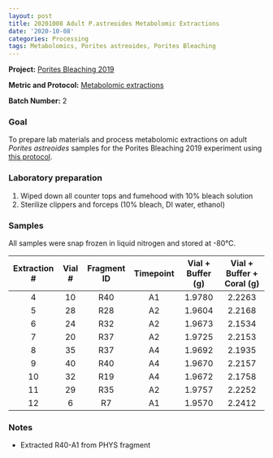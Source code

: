 ```yaml
---
layout: post
title: 20201008 Adult P.astreoides Metabolomic Extractions
date: '2020-10-08'
categories: Processing
tags: Metabolomics, Porites astreoides, Porites Bleaching
---
```


**Project:** [Porites Bleaching 2019](https://github.com/kevinhwong1/Porites_Rim_Bleaching_2019)

**Metric and Protocol:** [Metabolomic extractions](https://kevinhwong1.github.io/KevinHWong_Notebook/Metabolomics-P-astreoides-sample-prep/)

**Batch Number:** 2

### Goal
To prepare lab materials and process metabolomic extractions on adult *Porites astreoides* samples for the Porites Bleaching 2019 experiment using [this protocol](https://kevinhwong1.github.io/KevinHWong_Notebook/Metabolomics-P-astreoides-sample-prep/).

### Laboratory preparation

1. Wiped down all counter tops and fumehood with 10% bleach solution
2. Sterilize clippers and forceps (10% bleach, DI water, ethanol)

### Samples

All samples were snap frozen in liquid nitrogen and stored at -80&deg;C.

| Extraction # 	| Vial # 	| Fragment ID 	| Timepoint 	| Vial + Buffer (g) 	| Vial + Buffer + Coral (g) 	|
|:------------:	|:------:	|:-----------:	|:---------:	|:-----------------:	|:-------------------------:	|
|       4      	|   10   	|     R40     	|     A1    	|       1.9780      	|           2.2263         	  |
|       5      	|   28   	|     R28     	|     A2    	|       1.9604      	|           2.2168          	|
|       6      	|   24   	|     R32     	|     A2    	|       1.9673      	|           2.1534          	|
|       7      	|   20   	|     R37     	|     A2    	|       1.9725      	|           2.2153          	|
|       8      	|   35   	|     R37     	|     A4    	|       1.9692      	|           2.1935          	|
|       9      	|   40   	|     R40     	|     A4    	|       1.9670      	|           2.2157          	|
|      10      	|   32   	|     R19     	|     A4    	|       1.9672      	|           2.1758          	|
|      11      	|   29   	|     R35     	|     A2    	|       1.9757      	|           2.2252          	|
|      12      	|    6   	|      R7     	|     A1    	|       1.9570      	|           2.2412          	|

### Notes
* Extracted R40-A1 from PHYS fragment
